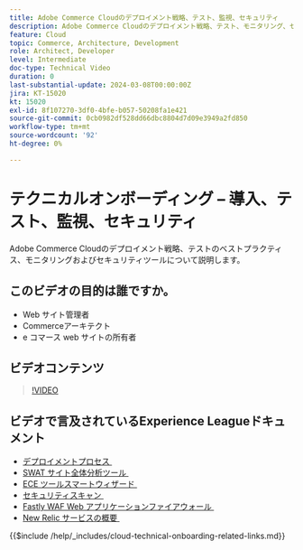 ```yaml
---
title: Adobe Commerce Cloudのデプロイメント戦略、テスト、監視、セキュリティ
description: Adobe Commerce Cloudのデプロイメント戦略、テスト、モニタリング、セキュリティについて説明します。
feature: Cloud
topic: Commerce, Architecture, Development
role: Architect, Developer
level: Intermediate
doc-type: Technical Video
duration: 0
last-substantial-update: 2024-03-08T00:00:00Z
jira: KT-15020
kt: 15020
exl-id: 8f107270-3df0-4bfe-b057-50208fa1e421
source-git-commit: 0cb0982df528dd66dbc8804d7d09e3949a2fd850
workflow-type: tm+mt
source-wordcount: '92'
ht-degree: 0%

---
```


# テクニカルオンボーディング – 導入、テスト、監視、セキュリティ

Adobe Commerce Cloudのデプロイメント戦略、テストのベストプラクティス、モニタリングおよびセキュリティツールについて説明します。

## このビデオの目的は誰ですか。

- Web サイト管理者
- Commerceアーキテクト
- e コマース web サイトの所有者

## ビデオコンテンツ

>[!VIDEO](https://video.tv.adobe.com/v/3432827?learn=on&captions=jpn)

## ビデオで言及されているExperience Leagueドキュメント

- [&#x200B; デプロイメントプロセス &#x200B;](https://experienceleague.adobe.com/docs/commerce-cloud-service/user-guide/develop/deploy/process.html?lang=ja)
- [SWAT サイト全体分析ツール &#x200B;](https://experienceleague.adobe.com/docs/commerce-operations/tools/site-wide-analysis-tool/intro.html?lang=ja)
- [ECE ツールスマートウィザード &#x200B;](https://experienceleague.adobe.com/docs/commerce-cloud-service/user-guide/develop/deploy/smart-wizards.html?lang=ja)
- [&#x200B; セキュリティスキャン &#x200B;](https://experienceleague.adobe.com/docs/commerce-admin/systems/security/security-scan.html?lang=ja)
- [Fastly WAF Web アプリケーションファイアウォール &#x200B;](https://experienceleague.adobe.com/docs/commerce-cloud-service/user-guide/cdn/fastly-waf-service.html?lang=ja)
- [New Relic サービスの概要 &#x200B;](https://experienceleague.adobe.com/docs/commerce-cloud-service/user-guide/monitor/new-relic/new-relic-service.html?lang=ja)

{{$include /help/_includes/cloud-technical-onboarding-related-links.md}}

